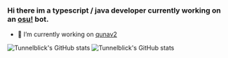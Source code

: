 ### Hi there im a typescript / java developer currently working on an [osu!](https://osu.ppy.sh/home) bot.
- 🔭 I’m currently working on [qunav2](https://github.com/Tunnelbliick/qunav2)

![Tunnelblick's GitHub stats](https://github-readme-stats.vercel.app/api?username=tunnelbliick)
![Tunnelblick's GitHub stats](https://github-readme-streak-stats.herokuapp.com/?user=tunnelbliick&)

<!--
**Tunnelbliick/Tunnelbliick** is a ✨ _special_ ✨ repository because its `README.md` (this file) appears on your GitHub profile.

Here are some ideas to get you started:

- 🔭 I’m currently working on ...
- 🌱 I’m currently learning ...
- 👯 I’m looking to collaborate on ...
- 🤔 I’m looking for help with ...
- 💬 Ask me about ...
- 📫 How to reach me: ...
- 😄 Pronouns: ...
- ⚡ Fun fact: ...
-->
